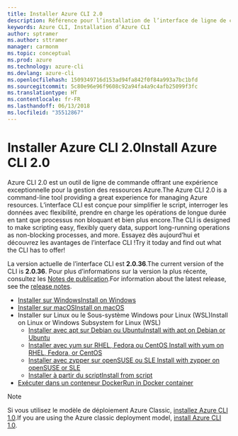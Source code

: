 ```yaml
---
title: Installer Azure CLI 2.0
description: Référence pour l’installation de l’interface de ligne de commande Azure 2.0
keywords: Azure CLI, Installation d’Azure CLI
author: sptramer
ms.author: sttramer
manager: carmonm
ms.topic: conceptual
ms.prod: azure
ms.technology: azure-cli
ms.devlang: azure-cli
ms.openlocfilehash: 1509349716d153ad94fa842f0f84a993a7bc1bfd
ms.sourcegitcommit: 5c80e96e96f9608c92a94fa4a9c4afb25099f3fc
ms.translationtype: HT
ms.contentlocale: fr-FR
ms.lasthandoff: 06/13/2018
ms.locfileid: "35512867"
---
```

# <a name="install-azure-cli-20"></a><span data-ttu-id="e1b90-104">Installer Azure CLI 2.0</span><span class="sxs-lookup"><span data-stu-id="e1b90-104">Install Azure CLI 2.0</span></span>

<span data-ttu-id="e1b90-105">Azure CLI 2.0 est un outil de ligne de commande offrant une expérience exceptionnelle pour la gestion des ressources Azure.</span><span class="sxs-lookup"><span data-stu-id="e1b90-105">The Azure CLI 2.0 is a command-line tool providing a great experience for managing Azure resources.</span></span> <span data-ttu-id="e1b90-106">L’interface CLI est conçue pour simplifier le script, interroger les données avec flexibilité, prendre en charge les opérations de longue durée en tant que processus non bloquant et bien plus encore.</span><span class="sxs-lookup"><span data-stu-id="e1b90-106">The CLI is designed to make scripting easy, flexibly query data, support long-running operations as non-blocking processes, and more.</span></span> <span data-ttu-id="e1b90-107">Essayez dès aujourd’hui et découvrez les avantages de l’interface CLI !</span><span class="sxs-lookup"><span data-stu-id="e1b90-107">Try it today and find out what the CLI has to offer!</span></span>

<span data-ttu-id="e1b90-108">La version actuelle de l’interface CLI est __2.0.36__.</span><span class="sxs-lookup"><span data-stu-id="e1b90-108">The current version of the CLI is __2.0.36__.</span></span> <span data-ttu-id="e1b90-109">Pour plus d’informations sur la version la plus récente, consultez les [Notes de publication](release-notes-azure-cli.md).</span><span class="sxs-lookup"><span data-stu-id="e1b90-109">For information about the latest release, see the [release notes](release-notes-azure-cli.md).</span></span>

* [<span data-ttu-id="e1b90-110">Installer sur Windows</span><span class="sxs-lookup"><span data-stu-id="e1b90-110">Install on Windows</span></span>](install-azure-cli-windows.md)
* [<span data-ttu-id="e1b90-111">Installer sur macOS</span><span class="sxs-lookup"><span data-stu-id="e1b90-111">Install on macOS</span></span>](install-azure-cli-macos.md)
* <span data-ttu-id="e1b90-112">Installer sur Linux ou le Sous-système Windows pour Linux (WSL)</span><span class="sxs-lookup"><span data-stu-id="e1b90-112">Install on Linux or Windows Subsystem for Linux (WSL)</span></span>
  * [<span data-ttu-id="e1b90-113">Installer avec apt sur Debian ou Ubuntu</span><span class="sxs-lookup"><span data-stu-id="e1b90-113">Install with apt on Debian or Ubuntu</span></span>](install-azure-cli-apt.md)
  * [<span data-ttu-id="e1b90-114">Installer avec yum sur RHEL, Fedora ou CentOS </span><span class="sxs-lookup"><span data-stu-id="e1b90-114">Install with yum on RHEL, Fedora, or CentOS </span></span>](install-azure-cli-yum.md)
  * [<span data-ttu-id="e1b90-115">Installer avec zypper sur openSUSE ou SLE </span><span class="sxs-lookup"><span data-stu-id="e1b90-115">Install with zypper on openSUSE or SLE </span></span>](install-azure-cli-zypper.md)
  * [<span data-ttu-id="e1b90-116">Installer à partir du script</span><span class="sxs-lookup"><span data-stu-id="e1b90-116">Install from script</span></span>](install-azure-cli-linux.md)
* [<span data-ttu-id="e1b90-117">Exécuter dans un conteneur Docker</span><span class="sxs-lookup"><span data-stu-id="e1b90-117">Run in Docker container</span></span>](run-azure-cli-docker.md)

> [!NOTE]
> <span data-ttu-id="e1b90-118">Si vous utilisez le modèle de déploiement Azure Classic, [installez Azure CLI 1.0](install-cli-version-1.0.md).</span><span class="sxs-lookup"><span data-stu-id="e1b90-118">If you are using the Azure classic deployment model, [install Azure CLI 1.0](install-cli-version-1.0.md).</span></span>

